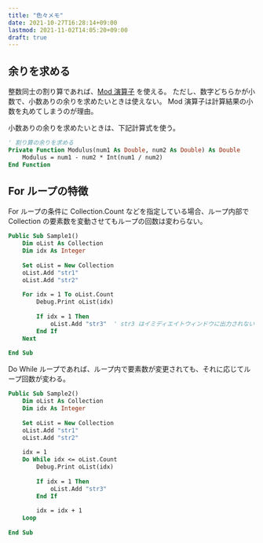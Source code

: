 ```yaml
---
title: "色々メモ"
date: 2021-10-27T16:28:14+09:00
lastmod: 2021-11-02T14:05:20+09:00
draft: true
---
```


## 余りを求める
整数同士の割り算であれば、[Mod 演算子](https://docs.microsoft.com/en-us/office/vba/language/reference/user-interface-help/mod-operator) を使える。
ただし、数字どちらかが小数で、小数ありの余りを求めたいときは使えない。
Mod 演算子は計算結果の小数を丸めてしまうのが理由。

小数ありの余りを求めたいときは、下記計算式を使う。

```vb
' 割り算の余りを求める
Private Function Modulus(num1 As Double, num2 As Double) As Double
    Modulus = num1 - num2 * Int(num1 / num2)
End Function
```

## For ループの特徴
For ループの条件に Collection.Count などを指定している場合、ループ内部で Collection の要素数を変動させてもループの回数は変わらない。

```vb
Public Sub Sample1()
    Dim oList As Collection
    Dim idx As Integer
    
    Set oList = New Collection
    oList.Add "str1"
    oList.Add "str2"
    
    For idx = 1 To oList.Count
        Debug.Print oList(idx)
        
        If idx = 1 Then
            oList.Add "str3"  ' str3 はイミディエイトウィンドウに出力されない
        End If
    Next
    
End Sub
```

Do While ループであれば、ループ内で要素数が変更されても、それに応じてループ回数が変わる。

```vb
Public Sub Sample2()
    Dim oList As Collection
    Dim idx As Integer
    
    Set oList = New Collection
    oList.Add "str1"
    oList.Add "str2"
    
    idx = 1
    Do While idx <= oList.Count
        Debug.Print oList(idx)
        
        If idx = 1 Then
            oList.Add "str3"
        End If
        
        idx = idx + 1
    Loop
    
End Sub
```
